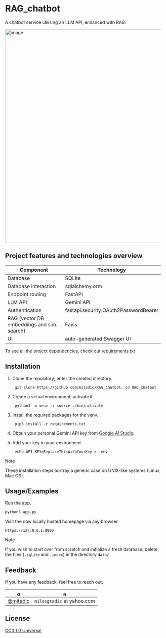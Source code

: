 # RAG_chatbot
A chatbot service utilising an LLM API, enhanced with RAG.

<img width="692" alt="image" src="https://github.com/user-attachments/assets/6d6224c3-a19a-4292-9ec0-bc9aa57088f4">

## Project features and technologies overview
| Component | Technology |
| --------- | ---------- |
Database | SQLite
Database interaction | sqlalchemy.orm
Endpoint routing | FastAPI
LLM API | Gemini API
Authentication | fastapi.security.OAuth2PasswordBearer
RAG (vector DB embeddings and sim. search) | Faiss
UI | auto-generated Swagger UI

To see all the project dependencies, check out [requirements.txt](/requirements.txt)

## Installation

1. Clone the repository; enter the created directory.

        git clone https://github.com/mitadic/RAG_chatbot; cd RAG_chatbot

2. Create a virtual environment; activate it.

        python3 -m venv .; source ./bin/activate

3. Install the required packages for the venv.

        pip3 install -r requirements.txt

4. Obtain your personal Gemini API key from [Google AI Studio](https://aistudio.google.com/app/apikey).

5. Add your key to your environment

        echo API_KEY=ReplaceThisWithYourKey > .env

> [!NOTE]
> These installation steps portray a generic case on UNIX-like systems (Linux, Mac OS).

## Usage/Examples

Run the app.
```bash
python3 app.py
```

Visit the now locally hosted homepage via any browser.
```
https://127.0.0.1:8000
```

> [!NOTE]
> If you wish to start over from scratch and initialize a fresh database, delete the files (`.sqlite` and `.index`) in the directory `data/`

## Feedback

If you have any feedback, feel free to reach out.

| <img src="https://github.githubassets.com/assets/GitHub-Mark-ea2971cee799.png" alt="gh_logo.png" width="15" height="15"/> | <img src="https://cdn3.iconfinder.com/data/icons/web-ui-3/128/Mail-2-512.png" alt="email_icon.jpg" width="15" height="15"/> |
| ------------------------------------------------------------------------------------------------------------------------- | --------------------------------------------------------------------------------------------------------------------------- |
| [@mitadic](github.com/mitadic)                                                                                  | `milosgtadic` at yahoo.com                                                                                                       |


## License

[CC0 1.0 Universal](/LICENSE)
